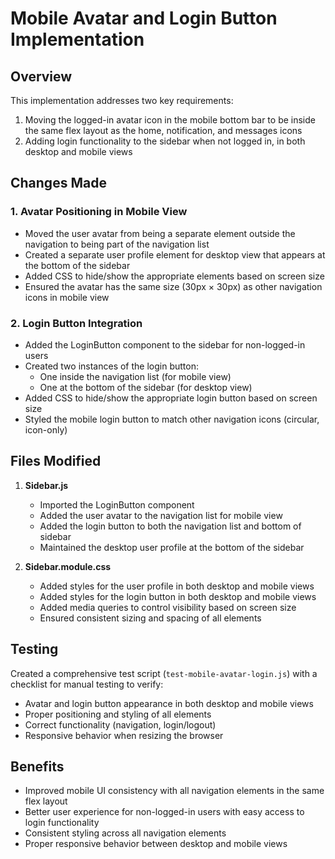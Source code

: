 # Mobile Avatar and Login Button Implementation

## Overview
This implementation addresses two key requirements:
1. Moving the logged-in avatar icon in the mobile bottom bar to be inside the same flex layout as the home, notification, and messages icons
2. Adding login functionality to the sidebar when not logged in, in both desktop and mobile views

## Changes Made

### 1. Avatar Positioning in Mobile View
- Moved the user avatar from being a separate element outside the navigation to being part of the navigation list
- Created a separate user profile element for desktop view that appears at the bottom of the sidebar
- Added CSS to hide/show the appropriate elements based on screen size
- Ensured the avatar has the same size (30px × 30px) as other navigation icons in mobile view

### 2. Login Button Integration
- Added the LoginButton component to the sidebar for non-logged-in users
- Created two instances of the login button:
  - One inside the navigation list (for mobile view)
  - One at the bottom of the sidebar (for desktop view)
- Added CSS to hide/show the appropriate login button based on screen size
- Styled the mobile login button to match other navigation icons (circular, icon-only)

## Files Modified

1. **Sidebar.js**
   - Imported the LoginButton component
   - Added the user avatar to the navigation list for mobile view
   - Added the login button to both the navigation list and bottom of sidebar
   - Maintained the desktop user profile at the bottom of the sidebar

2. **Sidebar.module.css**
   - Added styles for the user profile in both desktop and mobile views
   - Added styles for the login button in both desktop and mobile views
   - Added media queries to control visibility based on screen size
   - Ensured consistent sizing and spacing of all elements

## Testing
Created a comprehensive test script (`test-mobile-avatar-login.js`) with a checklist for manual testing to verify:
- Avatar and login button appearance in both desktop and mobile views
- Proper positioning and styling of all elements
- Correct functionality (navigation, login/logout)
- Responsive behavior when resizing the browser

## Benefits
- Improved mobile UI consistency with all navigation elements in the same flex layout
- Better user experience for non-logged-in users with easy access to login functionality
- Consistent styling across all navigation elements
- Proper responsive behavior between desktop and mobile views